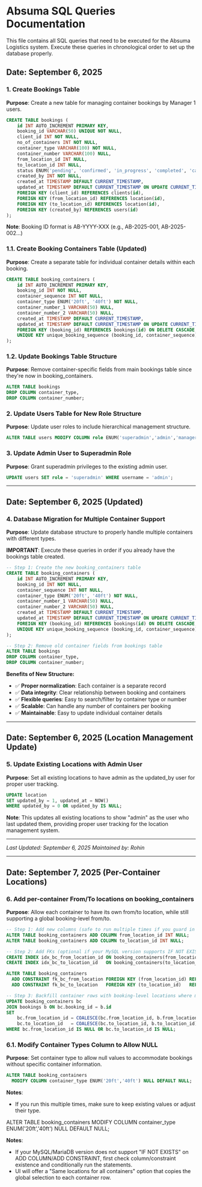 # Absuma SQL Queries Documentation

This file contains all SQL queries that need to be executed for the Absuma Logistics system. Execute these queries in chronological order to set up the database properly.

## Date: September 6, 2025

### 1. Create Bookings Table
**Purpose**: Create a new table for managing container bookings by Manager 1 users.

```sql
CREATE TABLE bookings (
    id INT AUTO_INCREMENT PRIMARY KEY,
    booking_id VARCHAR(50) UNIQUE NOT NULL,
    client_id INT NOT NULL,
    no_of_containers INT NOT NULL,
    container_type VARCHAR(100) NOT NULL,
    container_number VARCHAR(100) NULL,
    from_location_id INT NULL,
    to_location_id INT NULL,
    status ENUM('pending', 'confirmed', 'in_progress', 'completed', 'cancelled') DEFAULT 'pending',
    created_by INT NOT NULL,
    created_at TIMESTAMP DEFAULT CURRENT_TIMESTAMP,
    updated_at TIMESTAMP DEFAULT CURRENT_TIMESTAMP ON UPDATE CURRENT_TIMESTAMP,
    FOREIGN KEY (client_id) REFERENCES clients(id),
    FOREIGN KEY (from_location_id) REFERENCES location(id),
    FOREIGN KEY (to_location_id) REFERENCES location(id),
    FOREIGN KEY (created_by) REFERENCES users(id)
);
```

**Note**: Booking ID format is AB-YYYY-XXX (e.g., AB-2025-001, AB-2025-002...)

### 1.1. Create Booking Containers Table (Updated)
**Purpose**: Create a separate table for individual container details within each booking.

```sql
CREATE TABLE booking_containers (
    id INT AUTO_INCREMENT PRIMARY KEY,
    booking_id INT NOT NULL,
    container_sequence INT NOT NULL,
    container_type ENUM('20ft', '40ft') NOT NULL,
    container_number_1 VARCHAR(50) NULL,
    container_number_2 VARCHAR(50) NULL,
    created_at TIMESTAMP DEFAULT CURRENT_TIMESTAMP,
    updated_at TIMESTAMP DEFAULT CURRENT_TIMESTAMP ON UPDATE CURRENT_TIMESTAMP,
    FOREIGN KEY (booking_id) REFERENCES bookings(id) ON DELETE CASCADE,
    UNIQUE KEY unique_booking_sequence (booking_id, container_sequence)
);
```

### 1.2. Update Bookings Table Structure
**Purpose**: Remove container-specific fields from main bookings table since they're now in booking_containers.

```sql
ALTER TABLE bookings 
DROP COLUMN container_type,
DROP COLUMN container_number;
```

### 2. Update Users Table for New Role Structure
**Purpose**: Update user roles to include hierarchical management structure.

```sql
ALTER TABLE users MODIFY COLUMN role ENUM('superadmin','admin','manager1','manager2','l1_supervisor','l2_supervisor','staff') NOT NULL DEFAULT 'staff';
```

### 3. Update Admin User to Superadmin Role
**Purpose**: Grant superadmin privileges to the existing admin user.

```sql
UPDATE users SET role = 'superadmin' WHERE username = 'admin';
```

---

## Date: September 6, 2025 (Updated)

### 4. Database Migration for Multiple Container Support
**Purpose**: Update database structure to properly handle multiple containers with different types.

**IMPORTANT**: Execute these queries in order if you already have the bookings table created.

```sql
-- Step 1: Create the new booking_containers table
CREATE TABLE booking_containers (
    id INT AUTO_INCREMENT PRIMARY KEY,
    booking_id INT NOT NULL,
    container_sequence INT NOT NULL,
    container_type ENUM('20ft', '40ft') NOT NULL,
    container_number_1 VARCHAR(50) NULL,
    container_number_2 VARCHAR(50) NULL,
    created_at TIMESTAMP DEFAULT CURRENT_TIMESTAMP,
    updated_at TIMESTAMP DEFAULT CURRENT_TIMESTAMP ON UPDATE CURRENT_TIMESTAMP,
    FOREIGN KEY (booking_id) REFERENCES bookings(id) ON DELETE CASCADE,
    UNIQUE KEY unique_booking_sequence (booking_id, container_sequence)
);

-- Step 2: Remove old container fields from bookings table
ALTER TABLE bookings 
DROP COLUMN container_type,
DROP COLUMN container_number;
```

**Benefits of New Structure:**
- ✅ **Proper normalization**: Each container is a separate record
- ✅ **Data integrity**: Clear relationship between booking and containers
- ✅ **Flexible queries**: Easy to search/filter by container type or number
- ✅ **Scalable**: Can handle any number of containers per booking
- ✅ **Maintainable**: Easy to update individual container details


---

## Date: September 6, 2025 (Location Management Update)

### 5. Update Existing Locations with Admin User
**Purpose**: Set all existing locations to have admin as the updated_by user for proper user tracking.

```sql
UPDATE location 
SET updated_by = 1, updated_at = NOW() 
WHERE updated_by = 0 OR updated_by IS NULL;
```

**Note**: This updates all existing locations to show "admin" as the user who last updated them, providing proper user tracking for the location management system.

---

*Last Updated: September 6, 2025*
*Maintained by: Rohin*

---

## Date: September 7, 2025 (Per-Container Locations)

### 6. Add per-container From/To locations on booking_containers
**Purpose**: Allow each container to have its own from/to location, while still supporting a global booking-level from/to.

```sql
-- Step 1: Add new columns (safe to run multiple times if you guard in client)
ALTER TABLE booking_containers ADD COLUMN from_location_id INT NULL;
ALTER TABLE booking_containers ADD COLUMN to_location_id INT NULL;

-- Step 2: Add FKs (optional if your MySQL version supports IF NOT EXISTS; otherwise, check first)
CREATE INDEX idx_bc_from_location_id ON booking_containers(from_location_id);
CREATE INDEX idx_bc_to_location_id   ON booking_containers(to_location_id);

ALTER TABLE booking_containers
  ADD CONSTRAINT fk_bc_from_location FOREIGN KEY (from_location_id) REFERENCES location(id),
  ADD CONSTRAINT fk_bc_to_location   FOREIGN KEY (to_location_id)   REFERENCES location(id);

-- Step 3: Backfill container rows with booking-level locations where missing
UPDATE booking_containers bc
JOIN bookings b ON bc.booking_id = b.id
SET 
    bc.from_location_id = COALESCE(bc.from_location_id, b.from_location_id),
    bc.to_location_id   = COALESCE(bc.to_location_id, b.to_location_id)
WHERE bc.from_location_id IS NULL OR bc.to_location_id IS NULL;
```

### 6.1. Modify Container Types Column to Allow NULL
**Purpose**: Set container type to allow null values to accommodate bookings without specific container information.

```sql
ALTER TABLE booking_containers
  MODIFY COLUMN container_type ENUM('20ft','40ft') NULL DEFAULT NULL;
```

**Notes**:
- If you run this multiple times, make sure to keep existing values or adjust their type.



ALTER TABLE booking_containers
  MODIFY COLUMN container_type ENUM('20ft','40ft') NULL DEFAULT NULL;

**Notes**:
- If your MySQL/MariaDB version does not support "IF NOT EXISTS" on ADD COLUMN/ADD CONSTRAINT, first check column/constraint existence and conditionally run the statements.
- UI will offer a "Same locations for all containers" option that copies the global selection to each container row.
